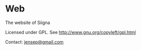 Web
===

The website of Siigna

Licensed under GPL. See http://www.gnu.org/copyleft/gpl.html

Contact: jensep@gmail.com
